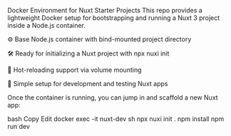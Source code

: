 Docker Environment for Nuxt Starter Projects
This repo provides a lightweight Docker setup for bootstrapping and running a Nuxt 3 project inside a Node.js container.

⚙️ Base Node.js container with bind-mounted project directory

🛠️ Ready for initializing a Nuxt project with npx nuxi init

🔄 Hot-reloading support via volume mounting

🎯 Simple setup for development and testing Nuxt apps

Once the container is running, you can jump in and scaffold a new Nuxt app:

bash
Copy
Edit
docker exec -it nuxt-dev sh
npx nuxi init .
npm install
npm run dev
